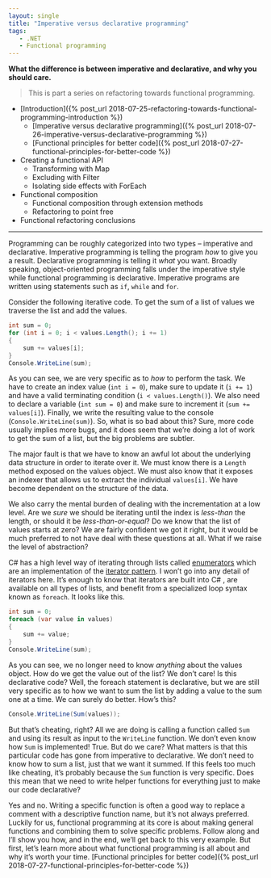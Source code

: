 ```yaml
---
layout: single
title: "Imperative versus declarative programming"
tags:
   - .NET
   - Functional programming
---
```


**What the difference is between imperative and declarative, and why you should care.**

> This is part a series on refactoring towards functional programming.

* [Introduction]({% post_url 2018-07-25-refactoring-towards-functional-programming-introduction %})
    * [Imperative versus declarative programming]({% post_url 2018-07-26-imperative-versus-declarative-programming %})
    * [Functional principles for better code]({% post_url 2018-07-27-functional-principles-for-better-code %})
* Creating a functional API
	* Transforming with Map
	* Excluding with Filter
	* Isolating side effects with ForEach
* Functional composition
	* Functional composition through extension methods
	* Refactoring to point free
* Functional refactoring conclusions

---

Programming can be roughly categorized into two types – imperative and declarative. Imperative programming is telling the program *how* to give you a result. Declarative programming is telling it *what* you want. Broadly speaking, object-oriented programming falls under the imperative style while functional programming is declarative. Imperative programs are written using statements such as ```if```, ```while``` and ```for```.

Consider the following iterative code. To get the sum of a list of values we traverse the list and add the values.

```csharp
int sum = 0;
for (int i = 0; i < values.Length(); i += 1)
{
    sum += values[i];
}
Console.WriteLine(sum);
```

As you can see, we are very specific as to *how* to perform the task. We have to create an index value (```int i = 0```), make sure to update it (```i += 1```) and have a valid terminating condition (```i < values.Length()```). We also need to declare a variable (```int sum = 0```) and make sure to increment it (```sum += values[i]```). Finally, we write the resulting value to the console (```Console.WriteLine(sum)```). So, what is so bad about this? Sure, more code usually implies more bugs, and it does seem that we’re doing a lot of work to get the sum of a list, but the big problems are subtler.

The major fault is that we have to know an awful lot about the underlying data structure in order to iterate over it. We must know there is a ```Length``` method exposed on the values object. We must also know that it exposes an indexer that allows us to extract the individual ```values[i]```. We have become dependent on the structure of the data.

We also carry the mental burden of dealing with the incrementation at a low level. Are we *sure* we should be iterating until the index is *less-than* the length, or should it be *less-than-or-equal*? Do we know that the list of values starts at zero? We are fairly confident we got it right, but it would be much preferred to not have deal with these questions at all. What if we raise the level of abstraction?

C# has a high level way of iterating through lists called [enumerators](https://msdn.microsoft.com/en-us/library/78dfe2yb(v=vs.110).aspx) which are an implementation of the [iterator pattern](https://en.wikipedia.org/wiki/Iterator_pattern). I won’t go into any detail of iterators here. It’s enough to know that iterators are built into C# , are available on all types of lists, and benefit from a specialized loop syntax known as ```foreach```. It looks like this.

```csharp
int sum = 0;
foreach (var value in values)
{
    sum += value;
}
Console.WriteLine(sum);
```

As you can see, we no longer need to know *anything* about the values object. How do we get the value out of the list? We don’t care! Is this declarative code? Well, the foreach statement is declarative, but we are still very specific as to how we want to sum the list by adding a value to the sum one at a time. We can surely do better. How’s this?

```csharp
Console.WriteLine(Sum(values));
```

But that’s cheating, right? All we are doing is calling a function called ```Sum``` and using its result as input to the ```WriteLine``` function. We don’t even know how ```Sum``` is implemented! True. But do we care? What matters is that this particular code has gone from imperative to declarative. We don’t need to know how to sum a list, just that we want it summed. If this feels too much like cheating, it’s probably because the ```Sum``` function is very specific. Does this mean that we need to write helper functions for everything just to make our code declarative?

Yes and no. Writing a specific function is often a good way to replace a comment with a descriptive function name, but it’s not always preferred. Luckily for us, functional programming at its core is about making general functions and combining them to solve specific problems. Follow along and I’ll show you how, and in the end, we’ll get back to this very example. But first, let’s learn more about what functional programming is all about and why it’s worth your time. [Functional principles for better code]({% post_url 2018-07-27-functional-principles-for-better-code %})